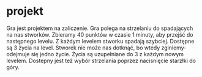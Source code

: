 # projekt
Gra jest projektem na zaliczenie. 
Gra polega na strzelaniu do spadających na nas stworków. Zbieramy 40 punktów w czasie 1 minuty, aby przejść do następnego levelu.
Z każdym levelem stworku spadają szybciej. 
Dostępne są 3 życia na level. Stworek nie może nas dotknąć, bo wtedy zginiemy-odejmuje się jedno życie. 
Życia są uzupełniane do 3 z każdym nowym levelem. Dostepny jest też wybór strzelania poprzez nacisnięcie starzłki do góry.
